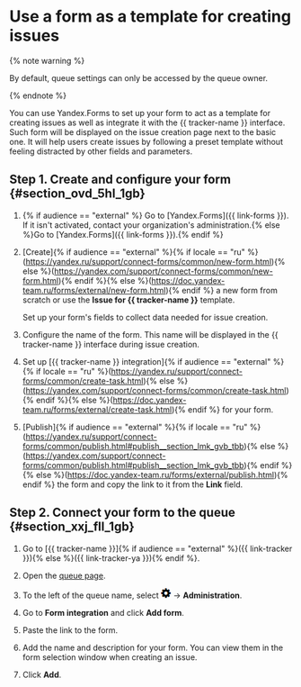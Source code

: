 # Use a form as a template for creating issues

{% note warning %}

By default, queue settings can only be accessed by the queue owner.

{% endnote %}

You can use Yandex.Forms to set up your form to act as a template for creating issues as well as integrate it with the {{ tracker-name }} interface. Such form will be displayed on the issue creation page next to the basic one. It will help users create issues by following a preset template without feeling distracted by other fields and parameters.

## Step 1. Create and configure your form {#section_ovd_5hl_1gb}

1. {% if audience == "external" %} Go to [Yandex.Forms]({{ link-forms }}). If it isn't activated, contact your organization's administration.{% else %}Go to [Yandex.Forms]({{ link-forms }}).{% endif %}

1. [Create]{% if audience == "external" %}{% if locale == "ru" %} (https://yandex.ru/support/connect-forms/common/new-form.html){% else %}(https://yandex.com/support/connect-forms/common/new-form.html){% endif %}{% else %}(https://doc.yandex-team.ru/forms/external/new-form.html){% endif %} a new form from scratch or use the **Issue for {{ tracker-name }}** template.

   Set up your form's fields to collect data needed for issue creation.

1. Configure the name of the form. This name will be displayed in the {{ tracker-name }} interface during issue creation.

2. Set up [{{ tracker-name }} integration]{% if audience == "external" %}{% if locale == "ru" %}(https://yandex.ru/support/connect-forms/common/create-task.html){% else %}(https://yandex.com/support/connect-forms/common/create-task.html){% endif %}{% else %}(https://doc.yandex-team.ru/forms/external/create-task.html){% endif %} for your form.

3. [Publish]{% if audience == "external" %}{% if locale == "ru" %} (https://yandex.ru/support/connect-forms/common/publish.html#publish__section_lmk_gvb_tbb){% else %}(https://yandex.com/support/connect-forms/common/publish.html#publish__section_lmk_gvb_tbb){% endif %}{% else %}(https://doc.yandex-team.ru/forms/external/publish.html){% endif %} the form and copy the link to it from the **Link** field.

## Step 2. Connect your form to the queue {#section_xxj_fll_1gb}

1. Go to [{{ tracker-name }}]{% if audience == "external" %}({{ link-tracker }}){% else %}({{ link-tracker-ya }}){% endif %}.

1. Open the [queue page](../user/queue.md).

1. To the left of the queue name, select ![](../../_assets/tracker/icon-settings.png) → **Administration**.

1. Go to **Form integration** and click **Add form**.

1. Paste the link to the form.

1. Add the name and description for your form. You can view them in the form selection window when creating an issue.

1. Click **Add**.

